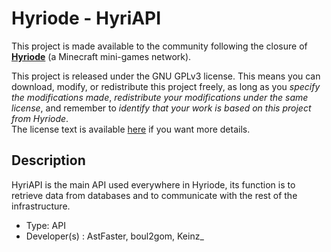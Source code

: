 # Hyriode - HyriAPI

This project is made available to the community following the closure of [**Hyriode**](https://hyriode.fr) (a Minecraft mini-games network).<br>

This project is released under the GNU GPLv3 license. This means you can download, modify, or redistribute this project freely, as long as you *specify the modifications made*, *redistribute your modifications under the same license*, and remember to *identify that your work is based on this project from Hyriode*.<br>
The license text is available [here](LICENCE.md) if you want more details.

## Description

HyriAPI is the main API used everywhere in Hyriode, its function is to retrieve data from databases and to communicate with the rest of the infrastructure.

- Type: API
- Developer(s) : AstFaster, boul2gom, Keinz_